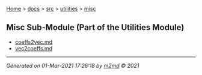 [Home](../../../index.md) > [docs](../../../docs_index.md) > [src](../../src_index.md) > [utilities](../utilities_index.md) > [misc](misc_index.md)  

## Misc Sub-Module (Part of the Utilities Module)

- [coeffs2vec.md](coeffs2vec.md)
- [vec2coeffs.md](vec2coeffs.md)

***

*Generated on 01-Mar-2021 17:26:18 by [m2md](https://github.com/crgnam-research/m2md) © 2021*